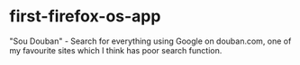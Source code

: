 first-firefox-os-app
====================
"Sou Douban" - Search for everything using Google on douban.com, one of my favourite sites which I think has poor search function.
